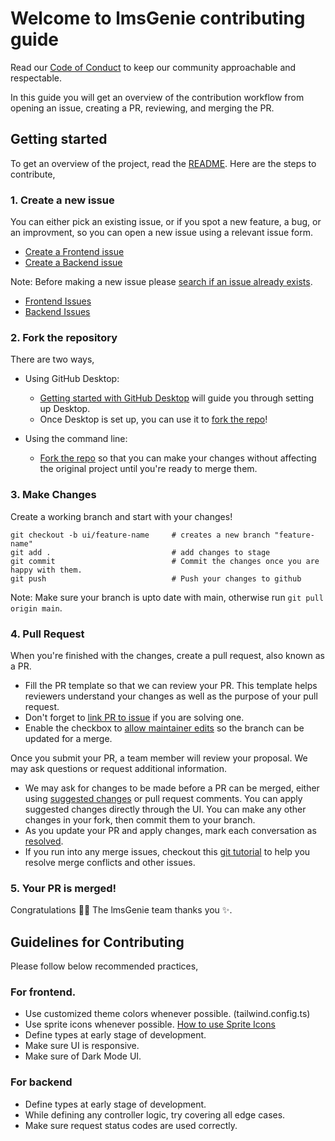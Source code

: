 # Welcome to lmsGenie contributing guide

Read our [Code of Conduct](./CODE_OF_CONDUCT.md) to keep our community approachable and respectable.

In this guide you will get an overview of the contribution workflow from opening an issue, creating a PR, reviewing, and merging the PR.

## Getting started

To get an overview of the project, read the [README](README.md). Here are the steps to contribute,

### 1. Create a new issue

You can either pick an existing issue, or if you spot a new feature, a bug, or an improvment, so you can open a new issue using a relevant issue form.
- [Create a Frontend issue](https://github.com/lmsGenie/client/issues/new/choose)
- [Create a Backend issue](https://github.com/lmsGenie/server/issues/new/choose)

Note: Before making a new issue please [search if an issue already exists](https://docs.github.com/en/github/searching-for-information-on-github/searching-on-github/searching-issues-and-pull-requests#search-by-the-title-body-or-comments).
- [Frontend Issues](https://github.com/lmsGenie/client/issues)
- [Backend Issues](https://github.com/lmsGenie/server/issues)

### 2. Fork the repository
There are two ways,

- Using GitHub Desktop:
  - [Getting started with GitHub Desktop](https://docs.github.com/en/desktop/installing-and-configuring-github-desktop/getting-started-with-github-desktop) will guide you through setting up Desktop.
  - Once Desktop is set up, you can use it to [fork the repo](https://docs.github.com/en/desktop/contributing-and-collaborating-using-github-desktop/cloning-and-forking-repositories-from-github-desktop)!

- Using the command line:
  - [Fork the repo](https://docs.github.com/en/github/getting-started-with-github/fork-a-repo#fork-an-example-repository) so that you can make your changes without affecting the original project until you're ready to merge them.

### 3. Make Changes
Create a working branch and start with your changes!
```
git checkout -b ui/feature-name     # creates a new branch "feature-name"
git add .                           # add changes to stage
git commit                          # Commit the changes once you are happy with them.
git push                            # Push your changes to github
```
Note: Make sure your branch is upto date with main, otherwise run `git pull origin main`.

### 4. Pull Request
When you're finished with the changes, create a pull request, also known as a PR.

- Fill the PR template so that we can review your PR. This template helps reviewers understand your changes as well as the purpose of your pull request.
- Don't forget to [link PR to issue](https://docs.github.com/en/issues/tracking-your-work-with-issues/linking-a-pull-request-to-an-issue) if you are solving one.
- Enable the checkbox to [allow maintainer edits](https://docs.github.com/en/github/collaborating-with-issues-and-pull-requests/allowing-changes-to-a-pull-request-branch-created-from-a-fork) so the branch can be updated for a merge.

Once you submit your PR, a team member will review your proposal. We may ask questions or request additional information.

- We may ask for changes to be made before a PR can be merged, either using [suggested changes](https://docs.github.com/en/github/collaborating-with-issues-and-pull-requests/incorporating-feedback-in-your-pull-request) or pull request comments. You can apply suggested changes directly through the UI. You can make any other changes in your fork, then commit them to your branch.
- As you update your PR and apply changes, mark each conversation as [resolved](https://docs.github.com/en/github/collaborating-with-issues-and-pull-requests/commenting-on-a-pull-request#resolving-conversations).
- If you run into any merge issues, checkout this [git tutorial](https://github.com/skills/resolve-merge-conflicts) to help you resolve merge conflicts and other issues.

### 5. Your PR is merged!

Congratulations :tada::tada: The lmsGenie team thanks you :sparkles:.

## Guidelines for Contributing 
Please follow below recommended practices,
### For frontend.
- Use customized theme colors whenever possible. (tailwind.config.ts)
- Use sprite icons whenever possible. [How to use Sprite Icons](https://github.com/orgs/lmsGenie/discussions/41#discussioncomment-7049981)
- Define types at early stage of development.
- Make sure UI is responsive.
- Make sure of Dark Mode UI.

### For backend
- Define types at early stage of development.
- While defining any controller logic, try covering all edge cases.
- Make sure request status codes are used correctly.
